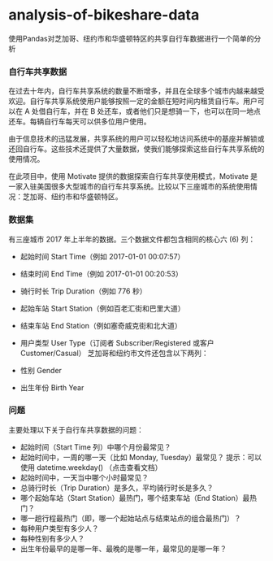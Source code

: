 # analysis-of-bikeshare-data
使用Pandas对芝加哥、纽约市和华盛顿特区的共享自行车数据进行一个简单的分析

### 自行车共享数据
在过去十年内，自行车共享系统的数量不断增多，并且在全球多个城市内越来越受欢迎。自行车共享系统使用户能够按照一定的金额在短时间内租赁自行车。用户可以在 A 处借自行车，并在 B 处还车，或者他们只是想骑一下，也可以在同一地点还车。每辆自行车每天可以供多位用户使用。

由于信息技术的迅猛发展，共享系统的用户可以轻松地访问系统中的基座并解锁或还回自行车。这些技术还提供了大量数据，使我们能够探索这些自行车共享系统的使用情况。

在此项目中，使用 Motivate 提供的数据探索自行车共享使用模式，Motivate 是一家入驻美国很多大型城市的自行车共享系统。比较以下三座城市的系统使用情况：芝加哥、纽约市和华盛顿特区。

### 数据集
有三座城市 2017 年上半年的数据。三个数据文件都包含相同的核心六 (6) 列：

* 起始时间 Start Time（例如 2017-01-01 00:07:57）
* 结束时间 End Time（例如 2017-01-01 00:20:53）
* 骑行时长 Trip Duration（例如 776 秒）
* 起始车站 Start Station（例如百老汇街和巴里大道）
* 结束车站 End Station（例如塞奇威克街和北大道）
* 用户类型 User Type（订阅者 Subscriber/Registered 或客户Customer/Casual）
芝加哥和纽约市文件还包含以下两列：

* 性别 Gender
* 出生年份 Birth Year

### 问题
主要处理以下关于自行车共享数据的问题：

* 起始时间（Start Time 列）中哪个月份最常见？
* 起始时间中，一周的哪一天（比如 Monday, Tuesday）最常见？ 提示：可以使用 datetime.weekday() （点击查看文档）
* 起始时间中，一天当中哪个小时最常见？
* 总骑行时长（Trip Duration）是多久，平均骑行时长是多久？
* 哪个起始车站（Start Station）最热门，哪个结束车站（End Station）最热门？
* 哪一趟行程最热门（即，哪一个起始站点与结束站点的组合最热门）？
* 每种用户类型有多少人？
* 每种性别有多少人？
* 出生年份最早的是哪一年、最晚的是哪一年，最常见的是哪一年？
